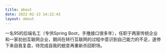 ```yaml
---
title: about
date: 2022-02-13 14:22:43
layout: about
---
```


一名95的后端名工（专供Spring Boot，手撸接口很多年），任职于两家传统企业和一家初创互联网企业，期间在转行互联网的过程中意识到自己能力的不足，遂停下来自我复盘，待完成自我的蜕变再重新杀回职场。